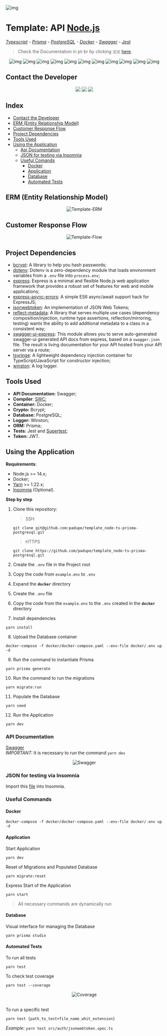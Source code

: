 ![img](https://github.com/padupe/template_node-ts-prisma-postgresql/blob/master/assets/template.svg)
# Template: API [Node.js](https://nodejs.org/en/ 'Node.js')
*[Typescript](https://www.typescriptlang.org/ 'Typescript') - [Prisma](https://www.prisma.io/ 'Prisma') - [PostgreSQL](https://www.postgresql.org/ 'PostgreSQL') - [Docker](https://www.docker.com/ 'Docker') - [Swagger](https://swagger.io/ 'Swagger') - [Jest](https://jestjs.io/ 'Jest')*
> Check the Documentation in pt-br by clicking 🇧🇷 [here](https://github.com/padupe/template_node-ts-prisma-postgresql/blob/master/docs/README-pt-br.md 'here').

<div align="center">

![img](https://img.shields.io/badge/%40prisma%2Fclient-v3.11.1-blue)
![img](https://img.shields.io/badge/bcrypt-v5.0.1-blue)
![img](https://img.shields.io/badge/dotenv-v16.0.0-blue)
![img](https://img.shields.io/badge/express-v4.17.3-blue)
![img](https://img.shields.io/badge/express--async--errors-v3.1.1-blue)
![img](https://img.shields.io/badge/jsonwebtoken-v8.5.1-blue)
![img](https://img.shields.io/badge/reflect--metadata-v0.1.13-blue)
![img](https://img.shields.io/badge/swagger--ui--express-v4.3.0-blue)
![img](https://img.shields.io/badge/ts--node-v10.7.0-blue)
![img](https://img.shields.io/badge/tsyringe-v4.6.0-blue)
![img](https://img.shields.io/badge/winston-v3.7.2-blue)

</div>


## Contact the Developer
<div align="center">
      <a href="https://www.linkedin.com/in/paulo-eduardo-peixoto-2155a866/" target="_blank"><img src="https://img.shields.io/badge/LinkedIn-0077B5?style=for-the-badge&logo=linkedin&logoColor=white" target="_blank"></a>
      <a href="mailto:peixoto.pauloeduardo@gmail.com" target="_blank"><img src="https://img.shields.io/badge/Gmail-D14836?style=for-the-badge&logo=gmail&logoColor=white" target="_blank"></a>
      <a href="https://github.com/padupe" target="_blank"><img src="https://img.shields.io/badge/GitHub-100000?style=for-the-badge&logo=github&logoColor=white" target="_blank"></a>
</div>

## Index
- [Contact the Developer](#contact-the-developer)
- [ERM (Entity Relationship Model)](#erm-entity-relationship-model)
- [Customer Response Flow](#customer-response-flow)
- [Project Dependencies](#project-dependencies)
- [Tools Used](#tools-used)
- [Using the Application](#using-the-application)
  - [Api Documentation](#api-documentation)
  - [JSON for testing via Insomnia](#json-for-testing-via-insomnia)
  - [Useful Comands](#useful-commands)
    - [Docker](#docker)
    - [Application](#application)
    - [Database](#database)
    - [Automated Tests](#automated-tests)


## ERM (Entity Relationship Model)
<div align="center">
      <img align="center" alt="Template-ERM" src="https://github.com/padupe/template_node-ts-prisma-postgresql/blob/master/assets/mer.png">     
</div>


## Customer Response Flow
<div align="center">
      <img align="center" alt="Template-Flow" src="https://github.com/padupe/template_node-ts-prisma-postgresql/blob/master/assets/fluxo.drawio.png">     
</div>


## Project Dependencies
- [bcrypt](https://www.npmjs.com/package/bcrypt 'bcrypt'): A library to help you hash passwords;<br>
- [dotenv](https://www.npmjs.com/package/dotenv 'dotenv'): Dotenv is a zero-dependency module that loads environment variables from a `.env` file into `process.env`;<br>
- [express](https://expressjs.com/ 'express'): Express is a minimal and flexible Node.js web application framework that provides a robust set of features for web and mobile applications;<br>
- [express-async-errors](https://www.npmjs.com/package/express-async-errors 'express-async-errors'): A simple ES6 async/await support hack for ExpressJS;<br>
- [jsonwebtoken](https://www.npmjs.com/package/jsonwebtoken 'jsonwebtoken'): An implementation of JSON Web Tokens;<br>
- [reflect-metadata](https://www.npmjs.com/package/reflect-metadata 'reflect-metadata'): A library that serves multiple use cases (dependency composition/injection, runtime type assertions, reflection/mirroring, testing) wants the ability to add additional metadata to a class in a consistent way;<br>
- [swagger-ui-express]( 'swagger-ui-express'): This module allows you to serve auto-generated swagger-ui generated API docs from express, based on a `swagger.json` file. The result is living documentation for your API hosted from your API server via a route;<br>
- [tsyringe](https://www.npmjs.com/package/tsyringe 'tsyringe'): A lightweight dependency injection container for TypeScript/JavaScript for constructor injection;<br>
- [winston](https://www.npmjs.com/package/winston 'winston'): A log logger.<br>


## Tools Used
- **API Documentation:** Swagger;<br>
- **Compiler**: [SWC](https://swc.rs/ 'SWC');<br>
- **Container:** Docker;<br>
- **Crypto:** Bcrypt;<br>
- **Database:** PostgreSQL;<br>
- **Logger:** Winston;<br>
- **ORM:** Prisma;<br>
- **Tests:** Jest and [Supertest](https://www.npmjs.com/package/supertest 'Supertest');<br>
- **Token:** JWT.<br>


## Using the Application

**Requirements**:
- Node.js >= 14.x;
- Docker;
- [Yarn](https://yarnpkg.com/ 'Yarn') >= 1.22.x;
- [Insomnia](https://insomnia.rest/ 'Insomnia') (Optional).

**Step by step**
1. Clone this repository:
      > SSH
      ```
      git clone git@github.com:padupe/template_node-ts-prisma-postgresql.git
      ```

      > HTTPS
      ```
      git clone https://github.com/padupe/template_node-ts-prisma-postgresql.git
      ```

2. Create the `.env` file in the Project root

3. Copy the code from `example.env` to `.env`

4. Expand the **`docker`** directory

5. Create the `.env` file

6. Copy the code from the `example.env` to the `.env` created in the **`docker`** directory

7. Install dependencies
```
yarn install
```

8. Upload the Database container
```
docker-compose -f docker/docker-compose.yaml --env-file docker/.env up -d
```

9. Run the command to instantiate Prisma
```
yarn prisma generate
```

10. Run the command to run the migrations
```
yarn migrate:run
```

11. Populate the Database
```
yarn seed
```

12. Run the Application
```
yarn dev
```

### API Documentation
[Swagger](http://localhost:3000/docs/)<br>
*IMPORTANT:* It is necessary to run the command `yarn dev`<br>
<div align="center">
      <img align="center" alt="Swagger" src="https://github.com/padupe/template_node-ts-prisma-postgresql/blob/master/assets/swagger.png">     
</div>

### JSON for testing via Insomnia
Import this [file](https://github.com/padupe/template_node-ts-prisma-postgresql/blob/master/insomnia/Insomnia.json "file") into Insomnia.

### Useful Commands

#### Docker
```
docker-compose -f docker/docker-compose.yaml --env-file docker/.env up -d
```

#### Application

Start Application
```
yarn dev
```

Reset of Migrations and Populated Database
```
yarn migrate:reset
```

Express Start of the Application
```
yarn start
```
> All necessary commands are dynamically run

#### Database

Visual interface for managing the Database
```
yarn prisma studio
```

#### Automated Tests

To run all tests
```
yarn test
```

To check test coverage
```
yarn test --coverage
```
<div align="center">
      <img align="center" alt="Coverage" src="https://github.com/padupe/template_node-ts-prisma-postgresql/blob/master/assets/coverage.png">     
</div>
<br>

To run a specific test
```
yarn test {path_to_test+file_name_whit_extension}
```
*Example:* `yarn test src/auth/jsonwebtoken.spec.ts`<br>